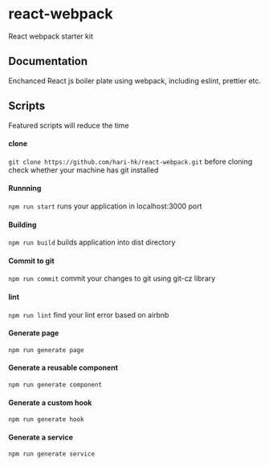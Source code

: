 # react-webpack

React webpack starter kit

## Documentation

Enchanced React js boiler plate using webpack, including eslint, prettier etc.

## Scripts

Featured scripts will reduce the time

#### clone

`git clone https://github.com/hari-hk/react-webpack.git` before cloning check whether your machine has git installed

#### Runnning

`npm run start` runs your application in localhost:3000 port

#### Building

`npm run build` builds application into dist directory

#### Commit to git

`npm run commit` commit your changes to git using git-cz library

#### lint

`npm run lint` find your lint error based on airbnb

#### Generate page

`npm run generate page` <name>

#### Generate a reusable component

`npm run generate component` <name>

#### Generate a custom hook

`npm run generate hook` <name>

#### Generate a service

`npm run generate service` <name>
